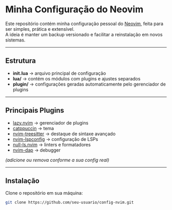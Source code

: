 # Minha Configuração do Neovim

Este repositório contém minha configuração pessoal do [Neovim](https://neovim.io/), feita para ser simples, prática e extensível.  
A ideia é manter um backup versionado e facilitar a reinstalação em novos sistemas.

---

## Estrutura

- **init.lua** → arquivo principal de configuração  
- **lua/** → contém os módulos com plugins e ajustes separados  
- **plugin/** → configurações geradas automaticamente pelo gerenciador de plugins  

---

## Principais Plugins

- [lazy.nvim](https://github.com/folke/lazy.nvim) → gerenciador de plugins  
- [catppuccin](https://github.com/catppuccin/nvim) → tema  
- [nvim-treesitter](https://github.com/nvim-treesitter/nvim-treesitter) → destaque de sintaxe avançado  
- [nvim-lspconfig](https://github.com/neovim/nvim-lspconfig) → configuração de LSPs  
- [null-ls.nvim](https://github.com/nvimtools/none-ls.nvim) → linters e formatadores  
- [nvim-dap](https://github.com/mfussenegger/nvim-dap) → debugger  

*(adicione ou remova conforme a sua config real)*

---

## Instalação

Clone o repositório em sua máquina:

```bash
git clone https://github.com/seu-usuario/config-nvim.git

